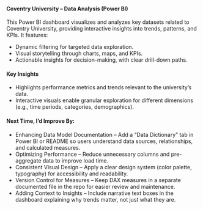 #### Coventry University – Data Analysis (Power BI)
This Power BI dashboard visualizes and analyzes key datasets related to Coventry University, providing interactive insights into trends, patterns, and KPIs.
It features:
- Dynamic filtering for targeted data exploration.
- Visual storytelling through charts, maps, and KPIs.
- Actionable insights for decision-making, with clear drill-down paths.

#### Key Insights
- Highlights performance metrics and trends relevant to the university’s data.
- Interactive visuals enable granular exploration for different dimensions (e.g., time periods, categories, demographics).

#### Next Time, I’d Improve By:
- Enhancing Data Model Documentation – Add a “Data Dictionary” tab in Power BI or README so users understand data sources, relationships, and calculated measures.
- Optimizing Performance – Reduce unnecessary columns and pre-aggregate data to improve load time.
- Consistent Visual Design – Apply a clear design system (color palette, typography) for accessibility and readability.
- Version Control for Measures – Keep DAX measures in a separate documented file in the repo for easier review and maintenance.
- Adding Context to Insights – Include narrative text boxes in the dashboard explaining why trends matter, not just what they are.
